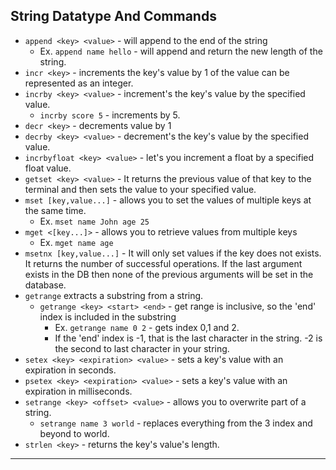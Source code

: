 ## String Datatype And Commands
- `append <key> <value>` - will append to the end of the string
  - Ex. `append name hello` - will append and return the new length of the string.
- `incr <key>` - increments the key's value by 1 of the value can be represented as an integer.
- `incrby <key> <value>` - increment's the key's value by the specified value.
  - `incrby score 5` - increments by 5.
- `decr <key>` - decrements value by 1
- `decrby <key> <value>` - decrement's the key's value by the specified value.
- `incrbyfloat <key> <value>` - let's you increment a float by a specified float value.
- `getset <key> <value>` - It returns the previous value of that key to the terminal and then sets the value to your specified value.
- `mset [key,value...]` - allows you to set the values of multiple keys at the same time.
  - Ex. `mset name John age 25`
- `mget <[key...]>` - allows you to retrieve values from multiple keys
  - Ex. `mget name age`
- `msetnx [key,value...]` - It will only set values if the key does not exists. It returns the number of successful operations. If the last argument exists in the DB then none of the previous arguments will be set in the database.
- `getrange` extracts a substring from a string.
  - `getrange <key> <start> <end>` - get range is inclusive, so the 'end' index is included in the substring
    - Ex. `getrange name 0 2` - gets index 0,1 and 2. 
    - If the 'end' index is -1, that is the last character in the string. -2 is the second to last character in your string.
- `setex <key> <expiration> <value>` - sets a key's value with an expiration in seconds.
- `psetex <key> <expiration> <value>` - sets a key's value with an expiration in milliseconds. 
- `setrange <key> <offset> <value>` - allows you to overwrite part of a string.
  - `setrange name 3 world` - replaces everything from the 3 index and beyond to world.
- `strlen <key>` - returns the key's value's length.
---